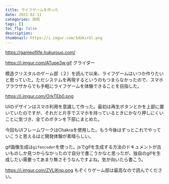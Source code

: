 ```yaml
---
title: ライフゲームを作った
date: 2021-02-11
categories: 技術
tags: []
toc_flg: false
description: 
thumbnail: https://i.imgur.com/1dUkirGl.png
---
```


https://gameoflife.hukurouo.com/

https://i.imgur.com/ATupe3w.gif
グライダー

模造クリスタルのゲーム部（２）を読んで以来、ライフゲームはいつか作りたいと思っていた。ただシステムを再現するというのもつまらなかったので、スマホブラウザからでも手軽にライフゲームを体験できることを目指した。

https://i.imgur.com/OrkTEb0.png

UIのデザインはスマホ利用を意識して作った。最初は再生ボタンとかを上部に置いていたのですが、それだと片手でスマホを持っているときにかなり押しにくいことに気づき、全てのボタンを下部にまとめた。

今回もUIフレームワークはChakraを使用した。もう今後はずっとこれでやっていこうと思えるほど開発体験が素晴らしい。

gif画像生成は`gifencoder`を使った。jsでgifを生成する方法のドキュメントが古いものしか見つからなかったので自分で書こうかなと思ったが、独自のgifを生成したい需要ってあまり無さそうなんですよね。気が向いたら書こう。

https://i.imgur.com/ZVLlKnp.png
もぞくりゲーム部は最高なので読んでください。